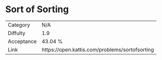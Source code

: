 # Sort of Sorting

<table>
    <tr>
        <td>Category</td>
        <td>N/A</td>
    </tr>
    <tr>
        <td>Diffulty</td>
        <td>1.9</td>
    </tr>
    <tr>
        <td>Acceptance</td>
        <td>43.04 %</td>
    </tr>
    <tr>
        <td>Link</td>
        <td>https://open.kattis.com/problems/sortofsorting</td>
    </tr>
</table>